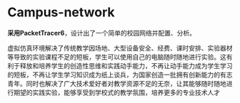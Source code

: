 # Campus-network

**采用PacketTracer6**，设计出了一个简单的校园网络并配置、分析。

   虚拟仿真环境解决了传统教学因场地、大型设备安全、经费、课时安排、实验器材等导致的实验课程不足的短板，学生可以使用自己的电脑随时随地进行实验。这有利于释放和培养学生的创造性思维和实践动手能力，不再让动手能力成为学生学习的短板，不再让学生学习知识成为纸上谈兵，为国家创造一批拥有创新能力的有志青年。同时也解决了广大技术爱好者对教学资源不足的无奈，让其能够随时随地进行期望的实践实验，能够享受到学校式的教学氛围，培养更多的专业技术人才


